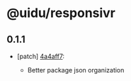 # @uidu/responsivr

## 0.1.1
- [patch] [4a4aff7](https://github.org/uidu-org/guidu/commits/4a4aff7):

  - Better package json organization

